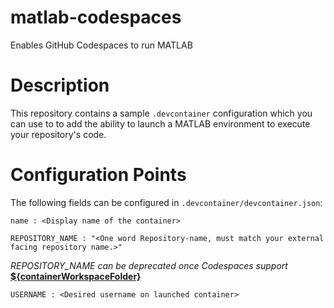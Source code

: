 # matlab-codespaces
Enables GitHub Codespaces to run MATLAB

# Description

This repository contains a sample `.devcontainer` configuration which you can use to 
to add the ability to launch a MATLAB environment to execute your repository's code.  

# Configuration Points

The following fields can be configured in `.devcontainer/devcontainer.json`:
```
name : <Display name of the container>
```

```
REPOSITORY_NAME : "<One word Repository-name, must match your external facing repository name.>"
```
*REPOSITORY_NAME can be deprecated once Codespaces support* [**${containerWorkspaceFolder}**](https://code.visualstudio.com/docs/remote/devcontainerjson-reference#_variables-in-devcontainerjson)

```
USERNAME : <Desired username on launched container>
```

